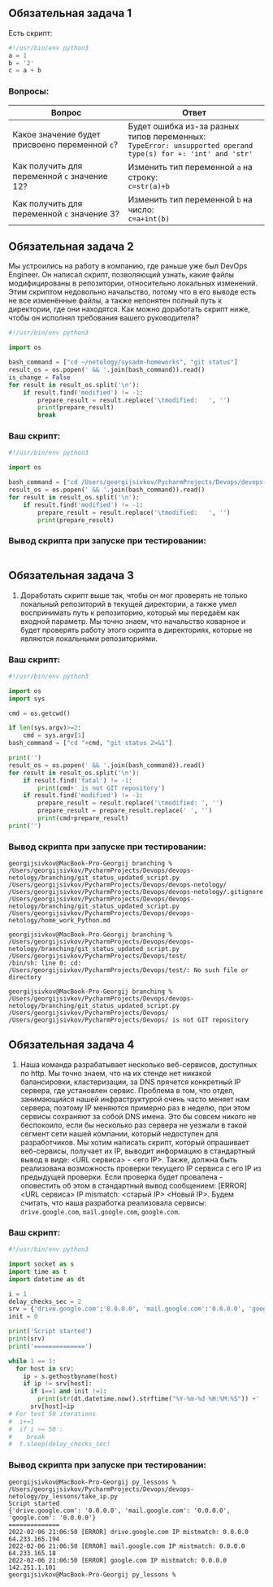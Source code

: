 ## Обязательная задача 1

Есть скрипт:
```python
#!/usr/bin/env python3
a = 1
b = '2'
c = a + b
```

### Вопросы:
| Вопрос  | Ответ                                                                                                           |
| ------------- |-----------------------------------------------------------------------------------------------------------------|
| Какое значение будет присвоено переменной `c`?  | Будет ошибка из-за разных типов переменных:<br/>`TypeError: unsupported operand type(s) for +: 'int' and 'str'` |
| Как получить для переменной `c` значение 12?  | Изменить тип переменной `a` на строку:<br/>`c=str(a)+b`                                                         |
| Как получить для переменной `c` значение 3?  | Изменить тип переменной `b` на число:<br/>`c=a+int(b)`                                                          |

## Обязательная задача 2
Мы устроились на работу в компанию, где раньше уже был DevOps Engineer. Он написал скрипт, позволяющий узнать, какие файлы модифицированы в репозитории, относительно локальных изменений. Этим скриптом недовольно начальство, потому что в его выводе есть не все изменённые файлы, а также непонятен полный путь к директории, где они находятся. Как можно доработать скрипт ниже, чтобы он исполнял требования вашего руководителя?

```python
#!/usr/bin/env python3

import os

bash_command = ["cd ~/netology/sysadm-homeworks", "git status"]
result_os = os.popen(' && '.join(bash_command)).read()
is_change = False
for result in result_os.split('\n'):
    if result.find('modified') != -1:
        prepare_result = result.replace('\tmodified:   ', '')
        print(prepare_result)
        break
```

### Ваш скрипт:
```python
#!/usr/bin/env python3

import os

bash_command = ["cd /Users/georgijsivkov/PycharmProjects/Devops/devops-netology", "git status"]
result_os = os.popen(' && '.join(bash_command)).read()
for result in result_os.split('\n'):
    if result.find('modified') != -1:
        prepare_result = result.replace('\tmodified:   ', '')
        print(prepare_result)
```

### Вывод скрипта при запуске при тестировании:
```

```

## Обязательная задача 3
1. Доработать скрипт выше так, чтобы он мог проверять не только локальный репозиторий в текущей директории, а также умел воспринимать путь к репозиторию, который мы передаём как входной параметр. Мы точно знаем, что начальство коварное и будет проверять работу этого скрипта в директориях, которые не являются локальными репозиториями.

### Ваш скрипт:
```python
#!/usr/bin/env python3

import os
import sys

cmd = os.getcwd()

if len(sys.argv)>=2:
    cmd = sys.argv[1]
bash_command = ["cd "+cmd, "git status 2>&1"]

print('')
result_os = os.popen(' && '.join(bash_command)).read()
for result in result_os.split('\n'):
    if result.find('fatal') != -1:
        print(cmd+' is not GIT repository')
    if result.find('modified') != -1:
        prepare_result = result.replace('\tmodified: ', '')
        prepare_result = prepare_result.replace(' ', '')
        print(cmd+prepare_result)
print('')
```

### Вывод скрипта при запуске при тестировании:
```
georgijsivkov@MacBook-Pro-Georgij branching % /Users/georgijsivkov/PycharmProjects/Devops/devops-netology/branching/git_status_updated_script.py /Users/georgijsivkov/PycharmProjects/Devops/devops-netology/
/Users/georgijsivkov/PycharmProjects/Devops/devops-netology/.gitignore
/Users/georgijsivkov/PycharmProjects/Devops/devops-netology/branching/git_status_updated_script.py
/Users/georgijsivkov/PycharmProjects/Devops/devops-netology/home_work_Python.md

georgijsivkov@MacBook-Pro-Georgij branching % /Users/georgijsivkov/PycharmProjects/Devops/devops-netology/branching/git_status_updated_script.py /Users/georgijsivkov/PycharmProjects/Devops/test/
/bin/sh: line 0: cd: /Users/georgijsivkov/PycharmProjects/Devops/test/: No such file or directory

georgijsivkov@MacBook-Pro-Georgij branching % /Users/georgijsivkov/PycharmProjects/Devops/devops-netology/branching/git_status_updated_script.py /Users/georgijsivkov/PycharmProjects/Devops/
/Users/georgijsivkov/PycharmProjects/Devops/ is not GIT repository

```

## Обязательная задача 4
1. Наша команда разрабатывает несколько веб-сервисов, доступных по http. Мы точно знаем, что на их стенде нет никакой балансировки, кластеризации, за DNS прячется конкретный IP сервера, где установлен сервис. Проблема в том, что отдел, занимающийся нашей инфраструктурой очень часто меняет нам сервера, поэтому IP меняются примерно раз в неделю, при этом сервисы сохраняют за собой DNS имена. Это бы совсем никого не беспокоило, если бы несколько раз сервера не уезжали в такой сегмент сети нашей компании, который недоступен для разработчиков. Мы хотим написать скрипт, который опрашивает веб-сервисы, получает их IP, выводит информацию в стандартный вывод в виде: <URL сервиса> - <его IP>. Также, должна быть реализована возможность проверки текущего IP сервиса c его IP из предыдущей проверки. Если проверка будет провалена - оповестить об этом в стандартный вывод сообщением: [ERROR] <URL сервиса> IP mismatch: <старый IP> <Новый IP>. Будем считать, что наша разработка реализовала сервисы: `drive.google.com`, `mail.google.com`, `google.com`.

### Ваш скрипт:
```python
#!/usr/bin/env python3

import socket as s
import time as t
import datetime as dt

i = 1
delay_checks_sec = 2
srv = {'drive.google.com':'0.0.0.0', 'mail.google.com':'0.0.0.0', 'google.com':'0.0.0.0'}
init = 0

print('Script started')
print(srv)
print('==============')

while 1 == 1:
  for host in srv:
    ip = s.gethostbyname(host)
    if ip != srv[host]:
      if i==1 and init !=1:
        print(str(dt.datetime.now().strftime("%Y-%m-%d %H:%M:%S")) +' [ERROR] ' + str(host) +' IP mistmatch: '+srv[host]+' '+ip)
      srv[host]=ip
# For test 50 iterations
#  i+=1
#  if i >= 50 :
#    break
#  t.sleep(delay_checks_sec)
```

### Вывод скрипта при запуске при тестировании:
```
georgijsivkov@MacBook-Pro-Georgij py_lessons % /Users/georgijsivkov/PycharmProjects/Devops/devops-netology/py_lessons/take_ip.py
Script started
{'drive.google.com': '0.0.0.0', 'mail.google.com': '0.0.0.0', 'google.com': '0.0.0.0'}
==============
2022-02-06 21:06:50 [ERROR] drive.google.com IP mistmatch: 0.0.0.0 64.233.165.194
2022-02-06 21:06:50 [ERROR] mail.google.com IP mistmatch: 0.0.0.0 64.233.165.18
2022-02-06 21:06:50 [ERROR] google.com IP mistmatch: 0.0.0.0 142.251.1.101
georgijsivkov@MacBook-Pro-Georgij py_lessons % 

```